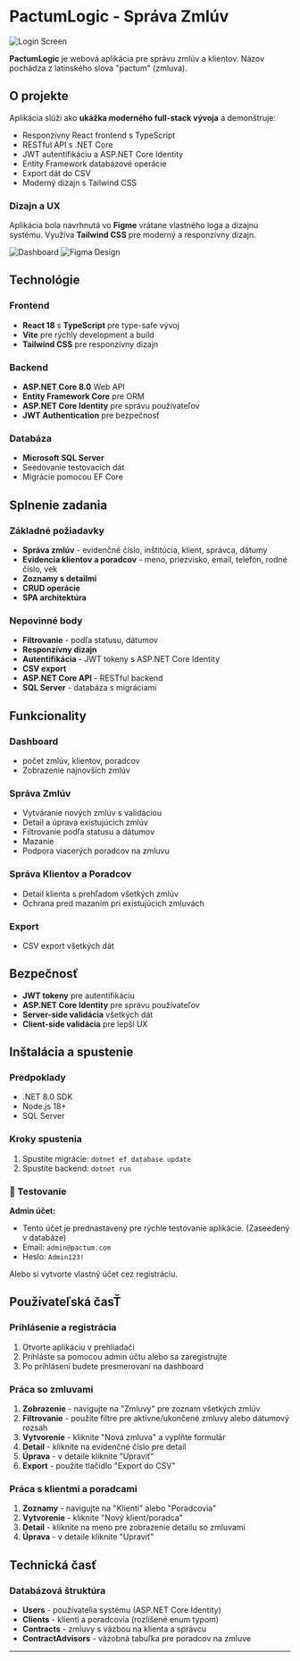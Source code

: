# PactumLogic - Správa Zmlúv

![Login Screen](login.png)

**PactumLogic** je webová aplikácia pre správu zmlúv a klientov. Názov pochádza z latinského slova "pactum" (zmluva).

## O projekte

Aplikácia slúži ako **ukážka moderného full-stack vývoja** a demonštruje:

- Responzívny React frontend s TypeScript
- RESTful API s .NET Core
- JWT autentifikáciu a ASP.NET Core Identity
- Entity Framework databázové operácie
- Export dát do CSV
- Moderný dizajn s Tailwind CSS

### Dizajn a UX

Aplikácia bola navrhnutá vo **Figme** vrátane vlastného loga a dizajnu systému. Využíva **Tailwind CSS** pre moderný a responzívny dizajn.

![Dashboard](dashboard.png)
![Figma Design](figma.png)

## Technológie

### Frontend

- **React 18** s **TypeScript** pre type-safe vývoj
- **Vite** pre rýchly development a build
- **Tailwind CSS** pre responzívny dizajn

### Backend

- **ASP.NET Core 8.0** Web API
- **Entity Framework Core** pre ORM
- **ASP.NET Core Identity** pre správu používateľov
- **JWT Authentication** pre bezpečnosť

### Databáza

- **Microsoft SQL Server**
- Seedovanie testovacích dát
- Migrácie pomocou EF Core

## Splnenie zadania

### Základné požiadavky

- **Správa zmlúv** - evidenčné číslo, inštitúcia, klient, správca, dátumy
- **Evidencia klientov a poradcov** - meno, priezvisko, email, telefón, rodné číslo, vek
- **Zoznamy s detailmi**
- **CRUD operácie**
- **SPA architektúra**

### Nepovinné body

- **Filtrovanie** - podľa statusu, dátumov
- **Responzívny dizajn**
- **Autentifikácia** - JWT tokeny s ASP.NET Core Identity
- **CSV export**
- **ASP.NET Core API** - RESTful backend
- **SQL Server** - databáza s migráciami

## Funkcionality

### Dashboard

- počet zmlúv, klientov, poradcov
- Zobrazenie najnovších zmlúv

### Správa Zmlúv

- Vytváranie nových zmlúv s validáciou
- Detail a úprava existujúcich zmlúv
- Filtrovanie podľa statusu a dátumov
- Mazanie
- Podpora viacerých poradcov na zmluvu

### Správa Klientov a Poradcov

- Detail klienta s prehľadom všetkých zmlúv
- Ochrana pred mazaním pri existujúcich zmluvách

### Export

- CSV export všetkých dát

## Bezpečnosť

- **JWT tokeny** pre autentifikáciu
- **ASP.NET Core Identity** pre správu používateľov
- **Server-side validácia** všetkých dát
- **Client-side validácia** pre lepší UX

## Inštalácia a spustenie

### Predpoklady

- .NET 8.0 SDK
- Node.js 18+
- SQL Server

### Kroky spustenia

1. Spustite migrácie: `dotnet ef database update`
2. Spustite backend: `dotnet run`

### 🔐 Testovanie

**Admin účet:**

- Tento účet je prednastavený pre rýchle testovanie aplikácie. (Zaseedený v databáze)
- Email: `admin@pactum.com`
- Heslo: `Admin123!`

Alebo si vytvorte vlastný účet cez registráciu.

## Používateľská časŤ

### Prihlásenie a registrácia

1. Otvorte aplikáciu v prehliadači
2. Prihláste sa pomocou admin účtu alebo sa zaregistrujte
3. Po prihlásení budete presmerovaní na dashboard

### Práca so zmluvami

1. **Zobrazenie** - navigujte na "Zmluvy" pre zoznam všetkých zmlúv
2. **Filtrovanie** - použite filtre pre aktívne/ukončené zmluvy alebo dátumový rozsah
3. **Vytvorenie** - kliknite "Nová zmluva" a vyplňte formulár
4. **Detail** - kliknite na evidenčné číslo pre detail
5. **Úprava** - v detaile kliknite "Upraviť"
6. **Export** - použite tlačidlo "Export do CSV"

### Práca s klientmi a poradcami

1. **Zoznamy** - navigujte na "Klienti" alebo "Poradcovia"
2. **Vytvorenie** - kliknite "Nový klient/poradca"
3. **Detail** - kliknite na meno pre zobrazenie detailu so zmluvami
4. **Úprava** - v detaile kliknite "Upraviť"

## Technická časť

### Databázová štruktúra

- **Users** - používatelia systému (ASP.NET Core Identity)
- **Clients** - klienti a poradcovia (rozlíšené enum typom)
- **Contracts** - zmluvy s väzbou na klienta a správcu
- **ContractAdvisors** - väzobná tabuľka pre poradcov na zmluve

---
